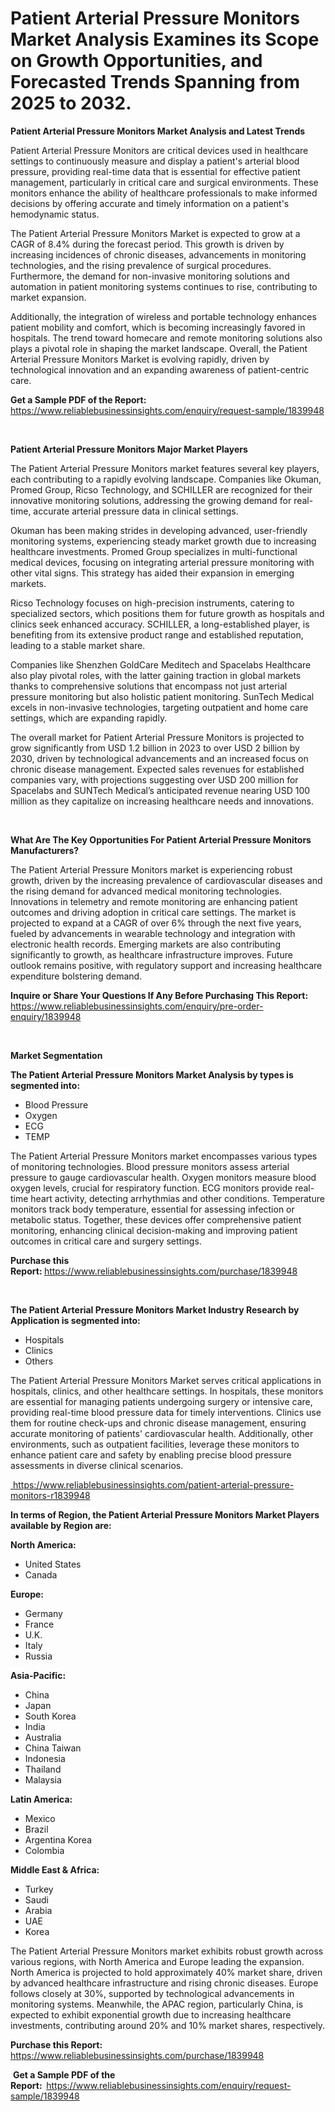 <p><h1>Patient Arterial Pressure Monitors Market Analysis Examines its Scope on Growth Opportunities, and Forecasted Trends Spanning from 2025 to 2032.</h1></p><p><strong>Patient Arterial Pressure Monitors Market Analysis and Latest Trends</strong></p>
<p><p>Patient Arterial Pressure Monitors are critical devices used in healthcare settings to continuously measure and display a patient's arterial blood pressure, providing real-time data that is essential for effective patient management, particularly in critical care and surgical environments. These monitors enhance the ability of healthcare professionals to make informed decisions by offering accurate and timely information on a patient's hemodynamic status.</p><p>The Patient Arterial Pressure Monitors Market is expected to grow at a CAGR of 8.4% during the forecast period. This growth is driven by increasing incidences of chronic diseases, advancements in monitoring technologies, and the rising prevalence of surgical procedures. Furthermore, the demand for non-invasive monitoring solutions and automation in patient monitoring systems continues to rise, contributing to market expansion. </p><p>Additionally, the integration of wireless and portable technology enhances patient mobility and comfort, which is becoming increasingly favored in hospitals. The trend toward homecare and remote monitoring solutions also plays a pivotal role in shaping the market landscape. Overall, the Patient Arterial Pressure Monitors Market is evolving rapidly, driven by technological innovation and an expanding awareness of patient-centric care.</p></p>
<p><strong>Get a Sample PDF of the Report:&nbsp;</strong> <a href="https://www.reliablebusinessinsights.com/enquiry/request-sample/1839948?utm_campaign=3310&utm_medium=2&utm_source=Github&utm_content=ia&utm_term=14042025&utm_id=patient-arterial-pressure-monitors">https://www.reliablebusinessinsights.com/enquiry/request-sample/1839948</a></p>
<p>&nbsp;</p>
<p><strong>Patient Arterial Pressure Monitors Major Market Players</strong></p>
<p><p>The Patient Arterial Pressure Monitors market features several key players, each contributing to a rapidly evolving landscape. Companies like Okuman, Promed Group, Ricso Technology, and SCHILLER are recognized for their innovative monitoring solutions, addressing the growing demand for real-time, accurate arterial pressure data in clinical settings.</p><p>Okuman has been making strides in developing advanced, user-friendly monitoring systems, experiencing steady market growth due to increasing healthcare investments. Promed Group specializes in multi-functional medical devices, focusing on integrating arterial pressure monitoring with other vital signs. This strategy has aided their expansion in emerging markets.</p><p>Ricso Technology focuses on high-precision instruments, catering to specialized sectors, which positions them for future growth as hospitals and clinics seek enhanced accuracy. SCHILLER, a long-established player, is benefiting from its extensive product range and established reputation, leading to a stable market share.</p><p>Companies like Shenzhen GoldCare Meditech and Spacelabs Healthcare also play pivotal roles, with the latter gaining traction in global markets thanks to comprehensive solutions that encompass not just arterial pressure monitoring but also holistic patient monitoring. SunTech Medical excels in non-invasive technologies, targeting outpatient and home care settings, which are expanding rapidly.</p><p>The overall market for Patient Arterial Pressure Monitors is projected to grow significantly from USD 1.2 billion in 2023 to over USD 2 billion by 2030, driven by technological advancements and an increased focus on chronic disease management. Expected sales revenues for established companies vary, with projections suggesting over USD 200 million for Spacelabs and SUNTech Medical’s anticipated revenue nearing USD 100 million as they capitalize on increasing healthcare needs and innovations.</p></p>
<p>&nbsp;</p>
<p><strong>What Are The Key Opportunities For Patient Arterial Pressure Monitors Manufacturers?</strong></p>
<p><p>The Patient Arterial Pressure Monitors market is experiencing robust growth, driven by the increasing prevalence of cardiovascular diseases and the rising demand for advanced medical monitoring technologies. Innovations in telemetry and remote monitoring are enhancing patient outcomes and driving adoption in critical care settings. The market is projected to expand at a CAGR of over 6% through the next five years, fueled by advancements in wearable technology and integration with electronic health records. Emerging markets are also contributing significantly to growth, as healthcare infrastructure improves. Future outlook remains positive, with regulatory support and increasing healthcare expenditure bolstering demand.</p></p>
<p><strong>Inquire or Share Your Questions If Any Before Purchasing This Report:</strong> <a href="https://www.reliablebusinessinsights.com/enquiry/pre-order-enquiry/1839948?utm_campaign=3310&utm_medium=2&utm_source=Github&utm_content=ia&utm_term=14042025&utm_id=patient-arterial-pressure-monitors">https://www.reliablebusinessinsights.com/enquiry/pre-order-enquiry/1839948</a></p>
<p>&nbsp;</p>
<p><strong>Market Segmentation</strong></p>
<p><strong>The Patient Arterial Pressure Monitors Market Analysis by types is segmented into:</strong></p>
<p><ul><li>Blood Pressure</li><li>Oxygen</li><li>ECG</li><li>TEMP</li></ul></p>
<p><p>The Patient Arterial Pressure Monitors market encompasses various types of monitoring technologies. Blood pressure monitors assess arterial pressure to gauge cardiovascular health. Oxygen monitors measure blood oxygen levels, crucial for respiratory function. ECG monitors provide real-time heart activity, detecting arrhythmias and other conditions. Temperature monitors track body temperature, essential for assessing infection or metabolic status. Together, these devices offer comprehensive patient monitoring, enhancing clinical decision-making and improving patient outcomes in critical care and surgery settings.</p></p>
<p><strong>Purchase this Report:&nbsp;</strong><a href="https://www.reliablebusinessinsights.com/purchase/1839948?utm_campaign=3310&utm_medium=2&utm_source=Github&utm_content=ia&utm_term=14042025&utm_id=patient-arterial-pressure-monitors">https://www.reliablebusinessinsights.com/purchase/1839948</a></p>
<p>&nbsp;</p>
<p><strong>The Patient Arterial Pressure Monitors Market Industry Research by Application is segmented into:</strong></p>
<p><ul><li>Hospitals</li><li>Clinics</li><li>Others</li></ul></p>
<p><p>The Patient Arterial Pressure Monitors Market serves critical applications in hospitals, clinics, and other healthcare settings. In hospitals, these monitors are essential for managing patients undergoing surgery or intensive care, providing real-time blood pressure data for timely interventions. Clinics use them for routine check-ups and chronic disease management, ensuring accurate monitoring of patients' cardiovascular health. Additionally, other environments, such as outpatient facilities, leverage these monitors to enhance patient care and safety by enabling precise blood pressure assessments in diverse clinical scenarios.</p></p>
<p><a href="https://www.reliablebusinessinsights.com/patient-arterial-pressure-monitors-r1839948?utm_campaign=3310&utm_medium=2&utm_source=Github&utm_content=ia&utm_term=14042025&utm_id=patient-arterial-pressure-monitors">&nbsp;https://www.reliablebusinessinsights.com/patient-arterial-pressure-monitors-r1839948</a></p>
<p><strong>In terms of Region, the Patient Arterial Pressure Monitors Market Players available by Region are:</strong></p>
<p>
    <p> <strong> North America: </strong>
        <ul>
            <li>United States</li>
            <li>Canada</li>
        </ul>
        </p> 
    <p> <strong> Europe: </strong>
        <ul>
            <li>Germany</li>
            <li>France</li>
            <li>U.K.</li>
            <li>Italy</li>
            <li>Russia</li>
        </ul>
        </p> 
    <p> <strong> Asia-Pacific: </strong>
        <ul>
            <li>China</li>
            <li>Japan</li>
            <li>South Korea</li>
            <li>India</li>
            <li>Australia</li>
            <li>China Taiwan</li>
            <li>Indonesia</li>
            <li>Thailand</li>
            <li>Malaysia</li>
        </ul>
        </p> 
    <p> <strong> Latin America: </strong>
        <ul>
            <li>Mexico</li>
            <li>Brazil</li>
            <li>Argentina Korea</li>
            <li>Colombia</li>
        </ul>
        </p> 
    <p> <strong> Middle East & Africa: </strong>
        <ul>
            <li>Turkey</li>
            <li>Saudi</li>
            <li>Arabia</li>
            <li>UAE</li>
            <li>Korea</li>
        </ul>
    </p>
    </p>
<p><p>The Patient Arterial Pressure Monitors market exhibits robust growth across various regions, with North America and Europe leading the expansion. North America is projected to hold approximately 40% market share, driven by advanced healthcare infrastructure and rising chronic diseases. Europe follows closely at 30%, supported by technological advancements in monitoring systems. Meanwhile, the APAC region, particularly China, is expected to exhibit exponential growth due to increasing healthcare investments, contributing around 20% and 10% market shares, respectively.</p></p>
<p><strong>Purchase this Report: </strong><a href="https://www.reliablebusinessinsights.com/purchase/1839948?utm_campaign=3310&utm_medium=2&utm_source=Github&utm_content=ia&utm_term=14042025&utm_id=patient-arterial-pressure-monitors">https://www.reliablebusinessinsights.com/purchase/1839948</a></p>
<p>&nbsp;<strong>Get a Sample PDF of the Report:&nbsp;&nbsp;</strong><a href="https://www.reliablebusinessinsights.com/enquiry/request-sample/1839948?utm_campaign=3310&utm_medium=2&utm_source=Github&utm_content=ia&utm_term=14042025&utm_id=patient-arterial-pressure-monitors">https://www.reliablebusinessinsights.com/enquiry/request-sample/1839948</a></p>
<p><strong></strong></p>
<p><p></p><p></p><p></p></p>